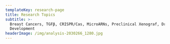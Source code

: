 ```yaml
---
templateKey: research-page
title: Research Topics
subtitle: >-
  Breast Cancers, TGFβ, CRISPR/Cas, MicroARNs, Preclinical Xenograf, Drug
  Development
headerImage: /img/analysis-2030266_1280.jpg
---
```


